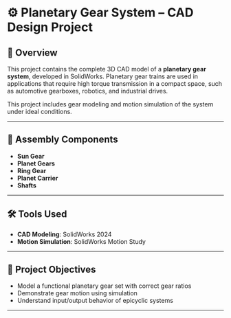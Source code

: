 # ⚙️ Planetary Gear System – CAD Design Project

## 📌 Overview
This project contains the complete 3D CAD model of a **planetary gear system**, developed in SolidWorks. Planetary gear trains are used in applications that require high torque transmission in a compact space, such as automotive gearboxes, robotics, and industrial drives.

This project includes gear modeling and motion simulation of the system under ideal conditions.

---

## 🧱 Assembly Components
- **Sun Gear** 
- **Planet Gears**
- **Ring Gear**
- **Planet Carrier** 
- **Shafts** 

---

## 🛠️ Tools Used
- **CAD Modeling**: SolidWorks 2024
- **Motion Simulation**: SolidWorks Motion Study
---

## 🎯 Project Objectives
- Model a functional planetary gear set with correct gear ratios
- Demonstrate gear motion using simulation
- Understand input/output behavior of epicyclic systems

---
